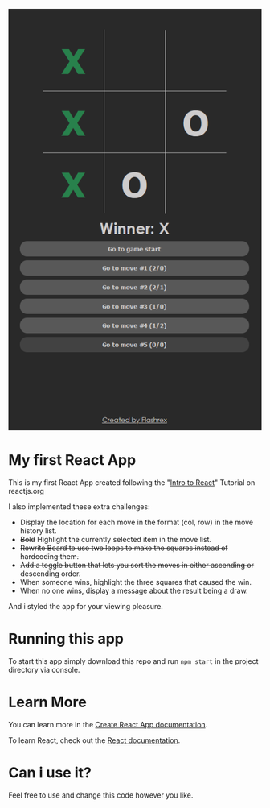 <p align="center">
  <img src="/app_screenshot.png">
</p>

# My first React App

This is my first React App created following the "[Intro to React](https://reactjs.org/tutorial/tutorial.html#before-we-start-the-tutorial)" Tutorial on reactjs.org

I also implemented these extra challenges:
  - Display the location for each move in the format (col, row) in the move history list.
  - ~~Bold~~ Highlight the currently selected item in the move list.
  - ~~Rewrite Board to use two loops to make the squares instead of hardcoding them.~~
  - ~~Add a toggle button that lets you sort the moves in either ascending or descending order.~~
  - When someone wins, highlight the three squares that caused the win.
  - When no one wins, display a message about the result being a draw.

And i styled the app for your viewing pleasure.

# Running this app

To start this app simply download this repo and run `npm start` in the project directory via console.

# Learn More

You can learn more in the [Create React App documentation](https://facebook.github.io/create-react-app/docs/getting-started).

To learn React, check out the [React documentation](https://reactjs.org/).

# Can i use it?

Feel free to use and change this code however you like.
